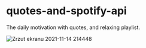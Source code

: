 
# quotes-and-spotify-api

The daily motivation with quotes, and relaxing playlist.

![Zrzut ekranu 2021-11-14 214448](https://user-images.githubusercontent.com/79830582/141697947-093d0ef6-a2aa-45ea-b7bb-ca33fa499ac3.png)
